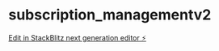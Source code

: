 # subscription_managementv2

[Edit in StackBlitz next generation editor ⚡️](https://stackblitz.com/~/github.com/stealthployed/subscription_managementv2)